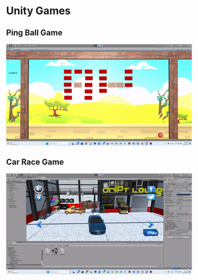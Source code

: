 # Unity Games

## Ping Ball Game

![App Screenshot](https://github.com/abbassi007/Unity_Games/blob/master/Gif/PingBall.gif)

## Car Race Game

![App Screenshot](https://github.com/abbassi007/Unity_Games/blob/master/Gif/Race.gif)

